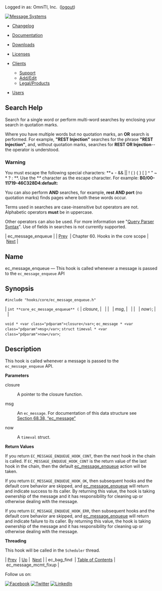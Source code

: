 Logged in as: OmniTI, Inc.  ([logout](https://support.messagesystems.com/logout.php))

[![Message Systems](https://support.messagesystems.com/images/ms-white205.png)](https://support.messagesystems.com/start.php) 

*   [Changelog](https://support.messagesystems.com/start.php?show=changelog)
*   [Documentation](https://support.messagesystems.com/docs/)
*   [Downloads](https://support.messagesystems.com/start.php)

*   [Licenses](https://support.messagesystems.com/license_summary.php)
*   <a href="">Clients</a>
    *   [Support](https://support.messagesystems.com/cs.php)
    *   [Add/Edit](https://support.messagesystems.com/edit_client.php)
    *   [Legal/Products](https://support.messagesystems.com/edit_products.php)
*   [Users](https://support.messagesystems.com/edit_customer.php)

## Search Help

Search for a single word or perform multi-word searches by enclosing your search in quotation marks.

Where you have multiple words but no quotation marks, an **OR** search is performed. For example, **"REST Injection"** searches for the phrase **"REST Injection"**, and, without quotation marks, searches for **REST OR Injection**--the operator is understood.

### Warning

You must escape the following special characters: **+ - && || ! ( ) { } [ ] ^ " ~ * ? : \**. Use the **\** character as the escape character. For example: **B0/00-11719-46C328D4\:default\:**

You can also perform **AND** searches, for example, **rest AND port** (no quotation marks) finds pages where both these words occur.

Terms used in searches are case-insensitive but operators are not. Alphabetic operators **must** be in uppercase.

Other operators can also be used. For more information see "[Query Parser Syntax](https://lucene.apache.org/core/old_versioned_docs/versions/3_0_0/queryparsersyntax.html)". Use of fields in searches is not currently supported.

| ec_message_enqueue |
| [Prev](hooks.core.ec_bag_find.php)  | Chapter 60. Hooks in the core scope |  [Next](hooks.core.ec_message_mcmt_fixup.php) |

<a name="hooks.core.ec_message_enqueue"></a>
## Name

ec_message_enqueue — This hook is called whenever a message is passed to the `ec_message_enqueue` API

## Synopsis

`#include "hooks/core/ec_message_enqueue.h"`

| `int **core_ec_message_enqueue** (` | <var class="pdparam">closure</var>, |   |
|   | <var class="pdparam">msg</var>, |   |
|   | <var class="pdparam">now</var>`)`; |   |

`void * <var class="pdparam">closure</var>`;
`ec_message * <var class="pdparam">msg</var>`;
`struct timeval * <var class="pdparam">now</var>`;<a name="idp4057520"></a>
## Description

This hook is called whenever a message is passed to the `ec_message_enqueue` API.

**Parameters**

<dl class="variablelist">

<dt>closure</dt>

<dd>

A pointer to the closure function.

</dd>

<dt>msg</dt>

<dd>

An `ec_message`. For documentation of this data structure see [Section 68.38, “ec_message”](structs.ec_message.php "68.38. ec_message")

</dd>

<dt>now</dt>

<dd>

A `timeval` struct.

</dd>

</dl>

**Return Values**

If you return `EC_MESSAGE_ENQUEUE_HOOK_CONT`, then the next hook in the chain is called. If `EC_MESSAGE_ENQUEUE_HOOK_CONT` is the return value of the last hook in the chain, then the default [ec_message_enqueue](apis.ec_message_enqueue.php "ec_message_enqueue") action will be taken.

If you return `EC_MESSAGE_ENQUEUE_HOOK_OK`, then subsequent hooks and the default core behavior are skipped, and [ec_message_enqueue](apis.ec_message_enqueue.php "ec_message_enqueue") will return and indicate success to its caller. By returning this value, the hook is taking ownership of the message and it has responsibility for cleaning up or otherwise dealing with the message.

If you return `EC_MESSAGE_ENQUEUE_HOOK_ERR`, then subsequent hooks and the default core behavior are skipped, and [ec_message_enqueue](apis.ec_message_enqueue.php "ec_message_enqueue") will return and indicate failure to its caller. By returning this value, the hook is taking ownership of the message and it has responsibility for cleaning up or otherwise dealing with the message.

**Threading**

This hook will be called in the `Scheduler` thread.

| [Prev](hooks.core.ec_bag_find.php)  | [Up](hooks.core.php) |  [Next](hooks.core.ec_message_mcmt_fixup.php) |
| ec_bag_find  | [Table of Contents](index.php) |  ec_message_mcmt_fixup |

Follow us on:

[![Facebook](https://support.messagesystems.com/images/icon-facebook.png)](http://www.facebook.com/messagesystems) [![Twitter](https://support.messagesystems.com/images/icon-twitter.png)](http://twitter.com/#!/MessageSystems) [![LinkedIn](https://support.messagesystems.com/images/icon-linkedin.png)](http://www.linkedin.com/company/message-systems)